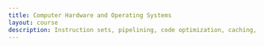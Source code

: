 ```yaml
---
title: Computer Hardware and Operating Systems
layout: course
description: Instruction sets, pipelining, code optimization, caching, virtual memory management, dynamically linked libraries, exception processing, execution time of programs.
---
```


